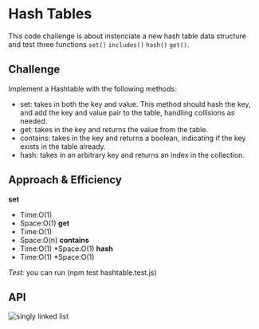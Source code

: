 # Hash Tables
This code  challenge is about instenciate a new hash table data structure and test three functions `set()` `includes()` `hash()` `get()`.

## Challenge
Implement a Hashtable with the following methods:

* set: takes in both the key and value. This method should hash the key, and add the key and value pair to the table, handling collisions as needed.
* get: takes in the key and returns the value from the table.
* contains: takes in the key and returns a boolean, indicating if the key exists in the table already.
* hash: takes in an arbitrary key and returns an index in the collection.

## Approach & Efficiency
**set**
 * Time:O(1)
 * Space:O(1)
**get**
 * Time:O(1)
 * Space:O(n)
**contains**
 * Time:O(1)
 *Space:O(1)
**hash**
* Time:O(1)
*Space:O(1)


*Test:* 
you can run (npm test hashtable.test.js)

## API
![singly linked list](./../../assets/hastable1.png)

